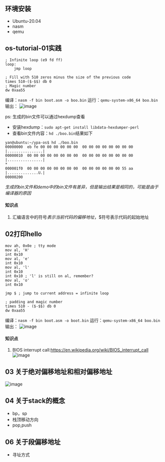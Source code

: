 ## 环境安装
- Ubuntu-20.04
- nasm
- qemu
## os-tutorial-01实践

```
; Infinite loop (e9 fd ff)
loop:
    jmp loop 

; Fill with 510 zeros minus the size of the previous code
times 510-($-$$) db 0
; Magic number
dw 0xaa55 
```
编译：`nasm -f bin boot.asm -o boo.bin`
运行：`qemu-system-x86_64 boo.bin`
输出：
![image](https://user-images.githubusercontent.com/76890712/122787328-cdfb2a00-d2e7-11eb-9e4a-cc1265c9d4cb.png)

ps:
生成的bin文件可以通过hexdump查看
- 安装hexdump：`sudo apt-get install libdata-hexdumper-perl`
- 查看bin文件内容：`hd ./boo.bin`结果如下
```
yan@ubuntu:~/ypa-os$ hd ./boo.bin
00000000  eb fe 00 00 00 00 00 00  00 00 00 00 00 00 00 00  |................|
00000010  00 00 00 00 00 00 00 00  00 00 00 00 00 00 00 00  |................|
*
000001f0  00 00 00 00 00 00 00 00  00 00 00 00 00 00 55 aa  |..............U.|
00000200
```
*生成的bin文件和demo中的bin文件有差异，但是输出结果是相同的，可能是由于编译器的原因*
#### 知识点
1. 汇编语言中的符号$表示当前代码的偏移地址，$$符号表示代码的起始地址
## 02打印hello
```
mov ah, 0x0e ; tty mode
mov al, 'H'
int 0x10
mov al, 'e'
int 0x10
mov al, 'l'
int 0x10
int 0x10 ; 'l' is still on al, remember?
mov al, 'o'
int 0x10

jmp $ ; jump to current address = infinite loop

; padding and magic number
times 510 - ($-$$) db 0
dw 0xaa55 
```
编译：`nasm -f bin boot.asm -o boot.bin`
运行：`qemu-system-x86_64 boo.bin`
输出：
![image](https://user-images.githubusercontent.com/76890712/122791168-94c4b900-d2eb-11eb-850d-d45d4414f8c2.png)

#### 知识点
1. BIOS interrupt call:https://en.wikipedia.org/wiki/BIOS_interrupt_call
![image](https://user-images.githubusercontent.com/76890712/122793599-f9811300-d2ed-11eb-97e3-7ef0581ed22d.png)

## 03 关于绝对偏移地址和相对偏移地址

![image](https://user-images.githubusercontent.com/76890712/122943386-8e951200-d3a9-11eb-883c-135041924e98.png)

## 04 关于stack的概念
- bp，sp
- 栈顶移动方向
- pop,push

## 06 关于段偏移地址
- 寻址方式

